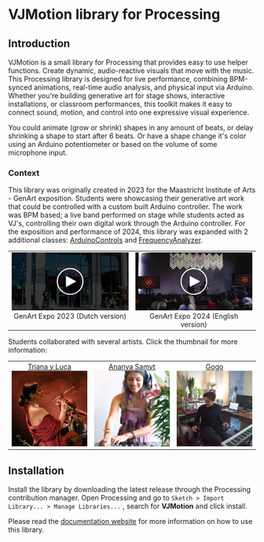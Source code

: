 # VJMotion library for Processing

## Introduction
VJMotion is a small library for Processing that provides easy to use helper functions. Create dynamic, audio-reactive visuals that move with the music. This Processing library is designed for live performance, combining BPM-synced animations, real-time audio analysis, and physical input via Arduino. Whether you're building generative art for stage shows, interactive installations, or classroom performances, this toolkit makes it easy to connect sound, motion, and control into one expressive visual experience. 

You could animate (grow or shrink) shapes in any amount of beats, or delay shrinking a shape to start after 6 beats. Or have a shape change it's color using an Arduino potentiometer or based on the volume of some microphone input.

### Context
This library was originally created in 2023 for the Maastricht Institute of Arts - GenArt exposition. Students were showcasing their generative art work that could be controlled with a custom built Arduino controller. The work was BPM based; a live band performed on stage while students acted as VJ's, controlling their own digital work through the Arduino controller. For the exposition and performance of 2024, this library was expanded with 2 additional classes: [ArduinoControls](ArduinoControls.md) and [FrequencyAnalyzer](FrequencyAnalyzer.md).

<table width="100%">
  <tr>
    <td valign="top" align="center" width="50%"><a href="https://vimeo.com/911124908/735f46dc5b?share=copy"><img src="assets/thumbnail-video1.jpg" alt="Generative Art Exposition and Performance in Maastricht 2023" width="300"/></a><br>GenArt Expo 2023 (Dutch version)</td>
    <td valign="top" align="center" width="50%"><a href="https://vimeo.com/1013689471/da1bcb3048?share=copy"><img src="assets/thumbnail-video2.jpg" alt="Generative Art Exposition and Performance in Maastricht 2024" width="300"/></a><br>GenArt Expo 2024 (English version)</td>
  </tr>
 </table>

Students collaborated with several artists. Click the thumbnail for more information:

<table width="100%">
  <tr>
    <td valign="top" align="center" width="33%"><a href="context/triana-y-luca.md">Triana y Luca<br><img src="assets/artist-triana-y-luca.jpeg" width="100%" alt="Artist Triana y Luca" /></a></td>
    <td valign="top" align="center" width="33%"><a href="context/ananya-samyt.md">Ananya Samyt<br><img src="assets/artist-ananya-samyt.jpg" width="100%" alt="Artist Ananya Samyt" /></a></td>
    <td valign="top" align="center" width="33%"><a href="context/gogo.md">Gogo<br><img src="assets/artist-gogo.jpg" width="100%" alt="Artist Gogo" /></a></td>
  </tr>
 </table>


## Installation
Install the library by downloading the latest release through the Processing contribution manager. Open Processing and go to `Sketch > Import Library... > Manage Libraries...` , search for **VJMotion** and click install.

Please read the [documentation website](https://vincentsijben.github.io/vjmotion-processing/) for more information on how to use this library.

